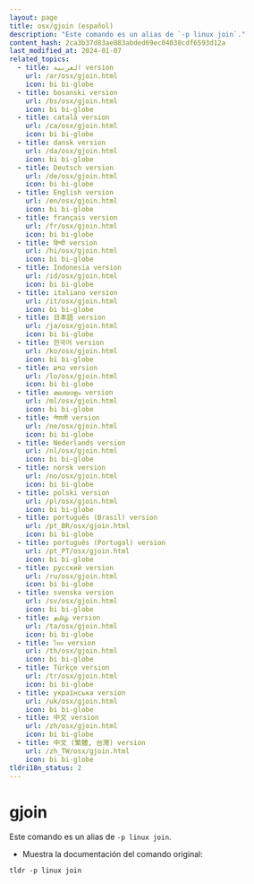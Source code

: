 ```yaml
---
layout: page
title: osx/gjoin (español)
description: "Este comando es un alias de `-p linux join`."
content_hash: 2ca3b37d83ae883abded69ec04038cdf6593d12a
last_modified_at: 2024-01-07
related_topics:
  - title: العربية version
    url: /ar/osx/gjoin.html
    icon: bi bi-globe
  - title: bosanski version
    url: /bs/osx/gjoin.html
    icon: bi bi-globe
  - title: català version
    url: /ca/osx/gjoin.html
    icon: bi bi-globe
  - title: dansk version
    url: /da/osx/gjoin.html
    icon: bi bi-globe
  - title: Deutsch version
    url: /de/osx/gjoin.html
    icon: bi bi-globe
  - title: English version
    url: /en/osx/gjoin.html
    icon: bi bi-globe
  - title: français version
    url: /fr/osx/gjoin.html
    icon: bi bi-globe
  - title: हिन्दी version
    url: /hi/osx/gjoin.html
    icon: bi bi-globe
  - title: Indonesia version
    url: /id/osx/gjoin.html
    icon: bi bi-globe
  - title: italiano version
    url: /it/osx/gjoin.html
    icon: bi bi-globe
  - title: 日本語 version
    url: /ja/osx/gjoin.html
    icon: bi bi-globe
  - title: 한국어 version
    url: /ko/osx/gjoin.html
    icon: bi bi-globe
  - title: ລາວ version
    url: /lo/osx/gjoin.html
    icon: bi bi-globe
  - title: മലയാളം version
    url: /ml/osx/gjoin.html
    icon: bi bi-globe
  - title: नेपाली version
    url: /ne/osx/gjoin.html
    icon: bi bi-globe
  - title: Nederlands version
    url: /nl/osx/gjoin.html
    icon: bi bi-globe
  - title: norsk version
    url: /no/osx/gjoin.html
    icon: bi bi-globe
  - title: polski version
    url: /pl/osx/gjoin.html
    icon: bi bi-globe
  - title: português (Brasil) version
    url: /pt_BR/osx/gjoin.html
    icon: bi bi-globe
  - title: português (Portugal) version
    url: /pt_PT/osx/gjoin.html
    icon: bi bi-globe
  - title: русский version
    url: /ru/osx/gjoin.html
    icon: bi bi-globe
  - title: svenska version
    url: /sv/osx/gjoin.html
    icon: bi bi-globe
  - title: தமிழ் version
    url: /ta/osx/gjoin.html
    icon: bi bi-globe
  - title: ไทย version
    url: /th/osx/gjoin.html
    icon: bi bi-globe
  - title: Türkçe version
    url: /tr/osx/gjoin.html
    icon: bi bi-globe
  - title: українська version
    url: /uk/osx/gjoin.html
    icon: bi bi-globe
  - title: 中文 version
    url: /zh/osx/gjoin.html
    icon: bi bi-globe
  - title: 中文 (繁體, 台灣) version
    url: /zh_TW/osx/gjoin.html
    icon: bi bi-globe
tldri18n_status: 2
---
```

# gjoin

Este comando es un alias de `-p linux join`.

- Muestra la documentación del comando original:

`tldr -p linux join`
